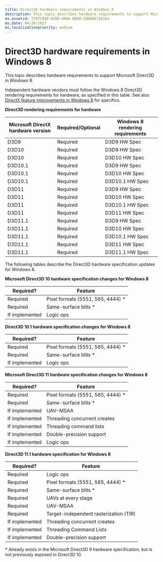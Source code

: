 ```yaml
---
title: Direct3D hardware requirements in Windows 8
description: This topic describes hardware requirements to support Microsoft Direct3D in Windows 8.
ms.assetid: 7297C938-D2DD-4A06-B9AD-18DDAA73A1E4
ms.date: 04/20/2017
ms.localizationpriority: medium
---
```


# Direct3D hardware requirements in Windows 8


This topic describes hardware requirements to support Microsoft Direct3D in Windows 8.

Independent hardware vendors must follow the Windows 8 Direct3D rendering requirements for hardware, as specified in this table. See also [DirectX feature improvements in Windows 8](directx-feature-improvements-in-windows-8.md) for specifics.

**Direct3D rendering requirements for hardware**

| Microsoft DirectX hardware version | Required/Optional | Windows 8 rendering requirements |
|------------------------------------|-------------------|----------------------------------|
| D3D9                               | Required          | D3D9 HW Spec                     |
| D3D10                              | Required          | D3D9 HW Spec                     |
| D3D10                              | Required          | D3D10 HW Spec                    |
| D3D10.1                            | Required          | D3D9 HW Spec                     |
| D3D10.1                            | Required          | D3D10 HW Spec                    |
| D3D10.1                            | Required          | D3D10.1 HW Spec                  |
| D3D11                              | Required          | D3D9 HW Spec                     |
| D3D11                              | Required          | D3D10 HW Spec                    |
| D3D11                              | Required          | D3D10.1 HW Spec                  |
| D3D11                              | Required          | D3D11 HW Spec                    |
| D3D11.1                            | Required          | D3D9 HW Spec                     |
| D3D11.1                            | Required          | D3D10 HW Spec                    |
| D3D11.1                            | Required          | D3D10.1 HW Spec                  |
| D3D11.1                            | Required          | D3D11 HW Spec                    |
| D3D11.1                            | Required          | D3D11.1 HW Spec                  |

 

The following tables describe the Direct3D hardware specification updates for Windows 8.

**Microsoft Direct3D 10 hardware specification changes for Windows 8**

| Required?      | Feature                            |
|----------------|------------------------------------|
| Required       | Pixel formats (5551, 565, 4444) \* |
| Required       | Same-surface blits \*              |
| If implemented | Logic ops                          |

 

**Direct3D 10.1 hardware specification changes for Windows 8**

| Required?      | Feature                            |
|----------------|------------------------------------|
| Required       | Pixel formats (5551, 565, 4444) \* |
| Required       | Same-surface blits \*              |
| If implemented | Logic ops                          |

 

**Microsoft Direct3D 11 hardware specification changes for Windows 8**

| Required?      | Feature                            |
|----------------|------------------------------------|
| Required       | Pixel formats (5551, 565, 4444) \* |
| Required       | Same-surface blits \*              |
| If implemented | UAV-MSAA                           |
| If implemented | Threading concurrent creates       |
| If implemented | Threading command lists            |
| If implemented | Double-precision support           |
| If implemented | Logic ops                          |

 

**Direct3D 11.1 hardware specification for Windows 8**

| Required?      | Feature                                |
|----------------|----------------------------------------|
| Required       | Logic ops                              |
| Required       | Pixel formats (5551, 565, 4444) \*     |
| Required       | Same-surface blits \*                  |
| Required       | UAVs at every stage                    |
| Required       | UAV-MSAA                               |
| Required       | Target-independent rasterization (TIR) |
| If implemented | Threading concurrent creates           |
| If implemented | Threading Command Lists                |
| If implemented | Double-precision support               |

**\*** Already exists in the Microsoft Direct3D 9 hardware specification, but is not previously exposed in Direct3D 10.

